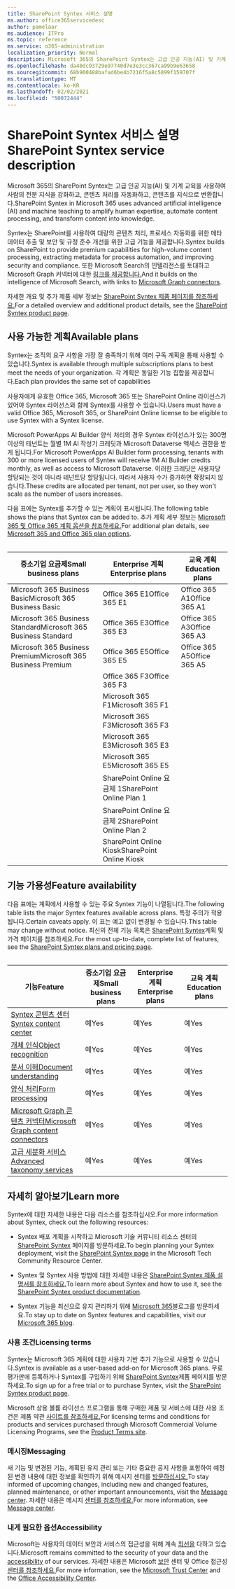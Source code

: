 ```yaml
---
title: SharePoint Syntex 서비스 설명
ms.author: office365servicedesc
author: pamelaar
ms.audience: ITPro
ms.topic: reference
ms.service: o365-administration
localization_priority: Normal
description: Microsoft 365의 SharePoint Syntex는 고급 인공 지능(AI) 및 기계 교육을 사용하여 사람의 전문 지식을 강화하고, 콘텐츠 처리를 자동화하고, 콘텐츠를 지식으로 변환합니다.
ms.openlocfilehash: da40dc93729e97740d7e3e3cc367ca99b9e63658
ms.sourcegitcommit: 68b900488bafad6be4b7216f5a8c5899f159707f
ms.translationtype: MT
ms.contentlocale: ko-KR
ms.lasthandoff: 02/02/2021
ms.locfileid: "50072444"
---
```

# <a name="sharepoint-syntex-service-description"></a><span data-ttu-id="9b117-103">SharePoint Syntex 서비스 설명</span><span class="sxs-lookup"><span data-stu-id="9b117-103">SharePoint Syntex service description</span></span> 

<span data-ttu-id="9b117-104">Microsoft 365의 SharePoint Syntex는 고급 인공 지능(AI) 및 기계 교육을 사용하여 사람의 전문 지식을 강화하고, 콘텐츠 처리를 자동화하고, 콘텐츠를 지식으로 변환합니다.</span><span class="sxs-lookup"><span data-stu-id="9b117-104">SharePoint Syntex in Microsoft 365 uses advanced artificial intelligence (AI) and machine teaching to amplify human expertise, automate content processing, and transform content into knowledge.</span></span>

<span data-ttu-id="9b117-105">Syntex는 SharePoint를 사용하여 대량의 콘텐츠 처리, 프로세스 자동화를 위한 메타데이터 추출 및 보안 및 규정 준수 개선을 위한 고급 기능을 제공합니다.</span><span class="sxs-lookup"><span data-stu-id="9b117-105">Syntex builds on SharePoint to provide premium capabilities for high-volume content processing, extracting metadata for process automation, and improving security and compliance.</span></span> <span data-ttu-id="9b117-106">또한 Microsoft Search의 인텔리전스를 토대하고 Microsoft Graph 커넥터에 대한 [링크를 제공합니다.](/microsoftsearch/connectors-overview)</span><span class="sxs-lookup"><span data-stu-id="9b117-106">And it builds on the intelligence of Microsoft Search, with links to [Microsoft Graph connectors](/microsoftsearch/connectors-overview).</span></span>

<span data-ttu-id="9b117-107">자세한 개요 및 추가 제품 세부 정보는 [SharePoint Syntex 제품 페이지를 참조하세요.](https://aka.ms/sharepointsyntex)</span><span class="sxs-lookup"><span data-stu-id="9b117-107">For a detailed overview and additional product details, see the [SharePoint Syntex product page](https://aka.ms/sharepointsyntex).</span></span>

## <a name="available-plans"></a><span data-ttu-id="9b117-108">사용 가능한 계획</span><span class="sxs-lookup"><span data-stu-id="9b117-108">Available plans</span></span>

<span data-ttu-id="9b117-109">Syntex는 조직의 요구 사항을 가장 잘 충족하기 위해 여러 구독 계획을 통해 사용할 수 있습니다.</span><span class="sxs-lookup"><span data-stu-id="9b117-109">Syntex is available through multiple subscriptions plans to best meet the needs of your organization.</span></span> <span data-ttu-id="9b117-110">각 계획은 동일한 기능 집합을 제공합니다.</span><span class="sxs-lookup"><span data-stu-id="9b117-110">Each plan provides the same set of capabilities</span></span>

<span data-ttu-id="9b117-111">사용자에게 유효한 Office 365, Microsoft 365 또는 SharePoint Online 라이선스가 있어야 Syntex 라이선스와 함께 Syntex를 사용할 수 있습니다.</span><span class="sxs-lookup"><span data-stu-id="9b117-111">Users must have a valid Office 365, Microsoft 365, or SharePoint Online license to be eligible to use Syntex with a Syntex license.</span></span>

<span data-ttu-id="9b117-112">Microsoft PowerApps AI Builder 양식 처리의 경우 Syntex 라이선스가 있는 300명 이상의 테넌트는 월별 1M AI 작성기 크레딧과 Microsoft Dataverse 액세스 권한을 받게 됩니다.</span><span class="sxs-lookup"><span data-stu-id="9b117-112">For Microsoft PowerApps AI Builder form processing, tenants with 300 or more licensed users of Syntex will receive 1M AI Builder credits monthly, as well as access to Microsoft Dataverse.</span></span> <span data-ttu-id="9b117-113">이러한 크레딧은 사용자당 할당되는 것이 아니라 테넌트당 할당됩니다. 따라서 사용자 수가 증가하면 확장되지 않습니다.</span><span class="sxs-lookup"><span data-stu-id="9b117-113">These credits are allocated per tenant, not per user, so they won't scale as the number of users increases.</span></span>

<span data-ttu-id="9b117-114">다음 표에는 Syntex를 추가할 수 있는 계획이 표시됩니다.</span><span class="sxs-lookup"><span data-stu-id="9b117-114">The following table shows the plans that Syntex can be added to.</span></span> <span data-ttu-id="9b117-115">추가 계획 세부 정보는 [Microsoft 365 및 Office 365 계획 옵션을 참조하세요.](https://docs.microsoft.com/office365/servicedescriptions/office-365-platform-service-description/office-365-plan-options)</span><span class="sxs-lookup"><span data-stu-id="9b117-115">For additional plan details, see [Microsoft 365 and Office 365 plan options](https://docs.microsoft.com/office365/servicedescriptions/office-365-platform-service-description/office-365-plan-options).</span></span><br><br>


| <span data-ttu-id="9b117-116">중소기업 요금제</span><span class="sxs-lookup"><span data-stu-id="9b117-116">Small business plans</span></span>            | <span data-ttu-id="9b117-117">Enterprise 계획</span><span class="sxs-lookup"><span data-stu-id="9b117-117">Enterprise plans</span></span>         | <span data-ttu-id="9b117-118">교육 계획</span><span class="sxs-lookup"><span data-stu-id="9b117-118">Education plans</span></span>     |
| ------------------------------- | ------------------------ | ------------------- |
| <span data-ttu-id="9b117-119">Microsoft 365 Business Basic</span><span class="sxs-lookup"><span data-stu-id="9b117-119">Microsoft 365 Business Basic</span></span>    | <span data-ttu-id="9b117-120">Office 365 E1</span><span class="sxs-lookup"><span data-stu-id="9b117-120">Office 365 E1</span></span>            | <span data-ttu-id="9b117-121">Office 365 A1</span><span class="sxs-lookup"><span data-stu-id="9b117-121">Office 365 A1</span></span>       |
| <span data-ttu-id="9b117-122">Microsoft 365 Business Standard</span><span class="sxs-lookup"><span data-stu-id="9b117-122">Microsoft 365 Business Standard</span></span> | <span data-ttu-id="9b117-123">Office 365 E3</span><span class="sxs-lookup"><span data-stu-id="9b117-123">Office 365 E3</span></span>            | <span data-ttu-id="9b117-124">Office 365 A3</span><span class="sxs-lookup"><span data-stu-id="9b117-124">Office 365 A3</span></span>       |
| <span data-ttu-id="9b117-125">Microsoft 365 Business Premium</span><span class="sxs-lookup"><span data-stu-id="9b117-125">Microsoft 365 Business Premium</span></span>  | <span data-ttu-id="9b117-126">Office 365 E5</span><span class="sxs-lookup"><span data-stu-id="9b117-126">Office 365 E5</span></span>            | <span data-ttu-id="9b117-127">Office 365 A5</span><span class="sxs-lookup"><span data-stu-id="9b117-127">Office 365 A5</span></span>       |
|                                 | <span data-ttu-id="9b117-128">Office 365 F3</span><span class="sxs-lookup"><span data-stu-id="9b117-128">Office 365 F3</span></span>            |                     |
|                                 | <span data-ttu-id="9b117-129">Microsoft 365 F1</span><span class="sxs-lookup"><span data-stu-id="9b117-129">Microsoft 365 F1</span></span>         |                     |
|                                 | <span data-ttu-id="9b117-130">Microsoft 365 F3</span><span class="sxs-lookup"><span data-stu-id="9b117-130">Microsoft 365 F3</span></span>         |                     |
|                                 | <span data-ttu-id="9b117-131">Microsoft 365 E3</span><span class="sxs-lookup"><span data-stu-id="9b117-131">Microsoft 365 E3</span></span>         |                     |
|                                 | <span data-ttu-id="9b117-132">Microsoft 365 E5</span><span class="sxs-lookup"><span data-stu-id="9b117-132">Microsoft 365 E5</span></span>         |                     |
|                                 | <span data-ttu-id="9b117-133">SharePoint Online 요금제 1</span><span class="sxs-lookup"><span data-stu-id="9b117-133">SharePoint Online Plan 1</span></span> |                     |
|                                 | <span data-ttu-id="9b117-134">SharePoint Online 요금제 2</span><span class="sxs-lookup"><span data-stu-id="9b117-134">SharePoint Online Plan 2</span></span> |                     |
|                                 | <span data-ttu-id="9b117-135">SharePoint Online Kiosk</span><span class="sxs-lookup"><span data-stu-id="9b117-135">SharePoint Online Kiosk</span></span>  |                     |

## <a name="feature-availability"></a><span data-ttu-id="9b117-136">기능 가용성</span><span class="sxs-lookup"><span data-stu-id="9b117-136">Feature availability</span></span>

<span data-ttu-id="9b117-137">다음 표에는 계획에서 사용할 수 있는 주요 Syntex 기능이 나열됩니다.</span><span class="sxs-lookup"><span data-stu-id="9b117-137">The following table lists the major Syntex features available across plans.</span></span> <span data-ttu-id="9b117-138">특정 주의가 적용됩니다.</span><span class="sxs-lookup"><span data-stu-id="9b117-138">Certain caveats apply.</span></span> <span data-ttu-id="9b117-139">이 표는 예고 없이 변경될 수 있습니다.</span><span class="sxs-lookup"><span data-stu-id="9b117-139">This table may change without notice.</span></span> <span data-ttu-id="9b117-140">최신의 전체 기능 목록은 [SharePoint Syntex](https://www.microsoft.com/microsoft-365/enterprise/sharepoint-syntex)계획 및 가격 페이지를 참조하세요.</span><span class="sxs-lookup"><span data-stu-id="9b117-140">For the most up-to-date, complete list of features, see the [SharePoint Syntex plans and pricing page](https://www.microsoft.com/microsoft-365/enterprise/sharepoint-syntex).</span></span><br><br>

| <span data-ttu-id="9b117-141">기능</span><span class="sxs-lookup"><span data-stu-id="9b117-141">Feature</span></span> | <span data-ttu-id="9b117-142">중소기업 요금제</span><span class="sxs-lookup"><span data-stu-id="9b117-142">Small business plans</span></span> | <span data-ttu-id="9b117-143">Enterprise 계획</span><span class="sxs-lookup"><span data-stu-id="9b117-143">Enterprise plans</span></span> | <span data-ttu-id="9b117-144">교육 계획</span><span class="sxs-lookup"><span data-stu-id="9b117-144">Education plans</span></span> |
|--|--|--|--|
| [<span data-ttu-id="9b117-145">Syntex 콘텐츠 센터</span><span class="sxs-lookup"><span data-stu-id="9b117-145">Syntex content center</span></span>](sharepoint-syntex-features.md#syntex-content-center) | <span data-ttu-id="9b117-146">예</span><span class="sxs-lookup"><span data-stu-id="9b117-146">Yes</span></span> | <span data-ttu-id="9b117-147">예</span><span class="sxs-lookup"><span data-stu-id="9b117-147">Yes</span></span> | <span data-ttu-id="9b117-148">예</span><span class="sxs-lookup"><span data-stu-id="9b117-148">Yes</span></span> |
| [<span data-ttu-id="9b117-149">개체 인식</span><span class="sxs-lookup"><span data-stu-id="9b117-149">Object recognition</span></span>](sharepoint-syntex-features.md#object-recognition) | <span data-ttu-id="9b117-150">예</span><span class="sxs-lookup"><span data-stu-id="9b117-150">Yes</span></span> | <span data-ttu-id="9b117-151">예</span><span class="sxs-lookup"><span data-stu-id="9b117-151">Yes</span></span> | <span data-ttu-id="9b117-152">예</span><span class="sxs-lookup"><span data-stu-id="9b117-152">Yes</span></span> |
| [<span data-ttu-id="9b117-153">문서 이해</span><span class="sxs-lookup"><span data-stu-id="9b117-153">Document understanding</span></span>](sharepoint-syntex-features.md#document-understanding) | <span data-ttu-id="9b117-154">예</span><span class="sxs-lookup"><span data-stu-id="9b117-154">Yes</span></span> | <span data-ttu-id="9b117-155">예</span><span class="sxs-lookup"><span data-stu-id="9b117-155">Yes</span></span> | <span data-ttu-id="9b117-156">예</span><span class="sxs-lookup"><span data-stu-id="9b117-156">Yes</span></span> |
| [<span data-ttu-id="9b117-157">양식 처리</span><span class="sxs-lookup"><span data-stu-id="9b117-157">Form processing</span></span>](sharepoint-syntex-features.md#form-processing) | <span data-ttu-id="9b117-158">예</span><span class="sxs-lookup"><span data-stu-id="9b117-158">Yes</span></span> | <span data-ttu-id="9b117-159">예</span><span class="sxs-lookup"><span data-stu-id="9b117-159">Yes</span></span> | <span data-ttu-id="9b117-160">예</span><span class="sxs-lookup"><span data-stu-id="9b117-160">Yes</span></span> |
| [<span data-ttu-id="9b117-161">Microsoft Graph 콘텐츠 커넥터</span><span class="sxs-lookup"><span data-stu-id="9b117-161">Microsoft Graph content connectors</span></span>](sharepoint-syntex-features.md#microsoft-graph-content-connectors) | <span data-ttu-id="9b117-162">예</span><span class="sxs-lookup"><span data-stu-id="9b117-162">Yes</span></span> | <span data-ttu-id="9b117-163">예</span><span class="sxs-lookup"><span data-stu-id="9b117-163">Yes</span></span> | <span data-ttu-id="9b117-164">예</span><span class="sxs-lookup"><span data-stu-id="9b117-164">Yes</span></span> |
| [<span data-ttu-id="9b117-165">고급 세분화 서비스</span><span class="sxs-lookup"><span data-stu-id="9b117-165">Advanced taxonomy services</span></span>](sharepoint-syntex-features.md#advanced-taxonomy-services) | <span data-ttu-id="9b117-166">예</span><span class="sxs-lookup"><span data-stu-id="9b117-166">Yes</span></span> | <span data-ttu-id="9b117-167">예</span><span class="sxs-lookup"><span data-stu-id="9b117-167">Yes</span></span> | <span data-ttu-id="9b117-168">예</span><span class="sxs-lookup"><span data-stu-id="9b117-168">Yes</span></span> |

## <a name="learn-more"></a><span data-ttu-id="9b117-169">자세히 알아보기</span><span class="sxs-lookup"><span data-stu-id="9b117-169">Learn more</span></span>

<span data-ttu-id="9b117-170">Syntex에 대한 자세한 내용은 다음 리소스를 참조하십시오.</span><span class="sxs-lookup"><span data-stu-id="9b117-170">For more information about Syntex, check out the following resources:</span></span>

  - <span data-ttu-id="9b117-171">Syntex 배포 계획을 시작하고 Microsoft 기술 커뮤니티 리소스 센터의 [SharePoint Syntex](https://resources.techcommunity.microsoft.com/sharepoint-syntex/) 페이지를 방문하세요.</span><span class="sxs-lookup"><span data-stu-id="9b117-171">To begin planning your Syntex deployment, visit the [SharePoint Syntex page](https://resources.techcommunity.microsoft.com/sharepoint-syntex/) in the Microsoft Tech Community Resource Center.</span></span>

  - <span data-ttu-id="9b117-172">Syntex 및 Syntex 사용 방법에 대한 자세한 내용은 [SharePoint Syntex 제품 설명서를 참조하세요.](/microsoft-365/contentunderstanding/)</span><span class="sxs-lookup"><span data-stu-id="9b117-172">To learn more about Syntex and how to use it, see the [SharePoint Syntex product documentation](/microsoft-365/contentunderstanding/).</span></span>

  - <span data-ttu-id="9b117-173">Syntex 기능을 최신으로 유지 관리하기 위해 [Microsoft 365](https://go.microsoft.com/fwlink/?linkid=2084915)블로그를 방문하세요.</span><span class="sxs-lookup"><span data-stu-id="9b117-173">To stay up to date on Syntex features and capabilities, visit our [Microsoft 365 blog](https://go.microsoft.com/fwlink/?linkid=2084915).</span></span>

### <a name="licensing-terms"></a><span data-ttu-id="9b117-174">사용 조건</span><span class="sxs-lookup"><span data-stu-id="9b117-174">Licensing terms</span></span>

<span data-ttu-id="9b117-175">Syntex는 Microsoft 365 계획에 대한 사용자 기반 추가 기능으로 사용할 수 있습니다.</span><span class="sxs-lookup"><span data-stu-id="9b117-175">Syntex is available as a user-based add-on for Microsoft 365 plans.</span></span> <span data-ttu-id="9b117-176">무료 평가판에 등록하거나 Syntex를 구입하기 위해 [SharePoint Syntex](https://aka.ms/sharepointsyntex)제품 페이지를 방문하세요.</span><span class="sxs-lookup"><span data-stu-id="9b117-176">To sign up for a free trial or to purchase Syntex, visit the [SharePoint Syntex product page](https://aka.ms/sharepointsyntex).</span></span>

<span data-ttu-id="9b117-177">Microsoft 상용 볼륨 라이선스 프로그램을 통해 구매한 제품 및 서비스에 대한 사용 조건은 제품 약관 [사이트를 참조하세요.](https://www.microsoft.com/licensing/terms/)</span><span class="sxs-lookup"><span data-stu-id="9b117-177">For licensing terms and conditions for products and services purchased through Microsoft Commercial Volume Licensing Programs, see the [Product Terms site](https://www.microsoft.com/licensing/terms/).</span></span>

### <a name="messaging"></a><span data-ttu-id="9b117-178">메시징</span><span class="sxs-lookup"><span data-stu-id="9b117-178">Messaging</span></span>

<span data-ttu-id="9b117-179">새 기능 및 변경된 기능, 계획된 유지 관리 또는 기타 중요한 공지 사항을 포함하여 예정된 변경 내용에 대한 정보를 확인하기 위해 메시지 센터를 [방문하십시오.](https://go.microsoft.com/fwlink/p/?linkid=2070717)</span><span class="sxs-lookup"><span data-stu-id="9b117-179">To stay informed of upcoming changes, including new and changed features, planned maintenance, or other important announcements, visit the [Message center](https://go.microsoft.com/fwlink/p/?linkid=2070717).</span></span> <span data-ttu-id="9b117-180">자세한 내용은 메시지 [센터를 참조하세요.](/microsoft-365/admin/manage/message-center)</span><span class="sxs-lookup"><span data-stu-id="9b117-180">For more information, see [Message center](/microsoft-365/admin/manage/message-center).</span></span>

### <a name="accessibility"></a><span data-ttu-id="9b117-181">내게 필요한 옵션</span><span class="sxs-lookup"><span data-stu-id="9b117-181">Accessibility</span></span>

<span data-ttu-id="9b117-182">Microsoft는 사용자의 데이터 보안과 서비스의 접근성을 위해 계속 [최선을](https://www.microsoft.com/trust-center/compliance/accessibility) 다하고 있습니다.</span><span class="sxs-lookup"><span data-stu-id="9b117-182">Microsoft remains committed to the security of your data and the [accessibility](https://www.microsoft.com/trust-center/compliance/accessibility) of our services.</span></span> <span data-ttu-id="9b117-183">자세한 내용은 Microsoft [보안](https://www.microsoft.com/trust-center) 센터 및 Office 접근성 [센터를 참조하세요.](https://support.office.com/article/ecab0fcf-d143-4fe8-a2ff-6cd596bddc6d)</span><span class="sxs-lookup"><span data-stu-id="9b117-183">For more information, see the [Microsoft Trust Center](https://www.microsoft.com/trust-center) and the [Office Accessibility Center](https://support.office.com/article/ecab0fcf-d143-4fe8-a2ff-6cd596bddc6d).</span></span>
